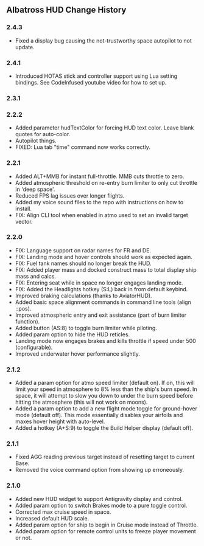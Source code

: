 <div id="top"></div>

<!-- ABOUT ALBATROSS HUD -->
## Albatross HUD Change History

### 2.4.3
* Fixed a display bug causing the not-trustworthy space autopilot to not update.

### 2.4.1
* Introduced HOTAS stick and controller support using Lua setting bindings. See CodeInfused youtube video for how to set up.

### 2.3.1

### 2.2.2
* Added parameter hudTextColor for forcing HUD text color. Leave blank quotes for auto-color.
* Autopilot things.
* FIXED: Lua tab "time" command now works correctly.

### 2.2.1
* Added ALT+MMB for instant full-throttle. MMB cuts throttle to zero.
* Added atmospheric threshold on re-entry burn limiter to only cut throttle in 'deep space'.
* Reduced FPS lag issues over longer flights.
* Added my voice sound files to the repo with instructions on how to install.
* FIX: Align CLI tool when enabled in atmo used to set an invalid target vector.

### 2.2.0
* FIX: Language support on radar names for FR and DE.
* FIX: Landing mode and hover controls should work as expected again.
* FIX: Fuel tank names should no longer break the HUD.
* FIX: Added player mass and docked construct mass to total display ship mass and calcs.
* FIX: Entering seat while in space no longer engages landing mode.
* FIX: Added the Headlights hotkey (S:L) back in from default keybind.
* Improved braking calculations (thanks to AviatorHUD).
* Added basic space alignment commands in command line tools (align ::pos).
* Improved atmospheric entry and exit assistance (part of burn limiter function).
* Added button (AS:8) to toggle burn limiter while piloting.
* Added param option to hide the HUD reticles.
* Landing mode now engages brakes and kills throttle if speed under 500 (configurable).
* Improved underwater hover performance slightly.

### 2.1.2
* Added a param option for atmo speed limiter (default on). If on, this will limit your speed in atmosphere to 8% less than the ship's burn speed. In space, it will attempt to slow you down to under the burn speed before hitting the atmosphere (this will not work on moons).
* Added a param option to add a new flight mode toggle for ground-hover mode (default off). This mode essentially disables your airfoils and maxes hover height with auto-level.
* Added a hotkey (A+S:9) to toggle the Build Helper display (default off).

### 2.1.1
* Fixed AGG reading previous target instead of resetting target to current Base.
* Removed the voice command option from showing up erroneously.

### 2.1.0
* Added new HUD widget to support Antigravity display and control.
* Added param option to switch Brakes mode to a pure toggle control.
* Corrected max cruise speed in space.
* Increased default HUD scale.
* Added param option for ship to begin in Cruise mode instead of Throttle.
* Added param option for remote control units to freeze player movement or not.
